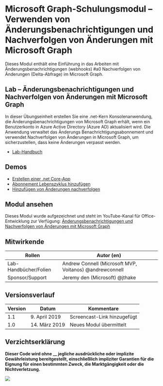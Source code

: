 # <a name="microsoft-graph-training-module---using-change-notifications-and-track-changes-with-microsoft-graph"></a>Microsoft Graph-Schulungsmodul – Verwenden von Änderungsbenachrichtigungen und Nachverfolgen von Änderungen mit Microsoft Graph

Dieses Modul enthält eine Einführung in das Arbeiten mit Änderungsbenachrichtigungen (webhooks) #a0 Nachverfolgen von Änderungen (Delta-Abfrage) im Microsoft Graph.

## <a name="lab---change-notifications-and-track-changes-with-the-microsoft-graph"></a>Lab – Änderungsbenachrichtigungen und Nachverfolgen von Änderungen mit Microsoft Graph

In dieser Übungseinheit erstellen Sie eine .net-Kern Konsolenanwendung, die Änderungsbenachrichtigungen von Microsoft Graph erhält, wenn ein Benutzerkonto in Azure Active Directory (Azure AD) aktualisiert wird. Die Anwendung verwaltet das Änderungs Benachrichtigungsabonnement und verwendet Nachverfolgen von Änderungen in Microsoft Graph, um sicherzustellen, dass keine Änderungen verpasst werden.

- [Lab-Handbuch](./Lab.md)

## <a name="demos"></a>Demos

- [Erstellen einer .net Core-App](./demos/01-create-application)
- [Abonnement Lebenszyklus hinzufügen](./demos/02-subscription-management)
- [Hinzufügen von Änderungen nachverfolgen](./demos/03-track-changes)

## <a name="watch-the-module"></a>Modul ansehen

Dieses Modul wurde aufgezeichnet und steht im YouTube-Kanal für Office-Entwicklung zur Verfügung: [Änderungsbenachrichtigungen und Nachverfolgen von Änderungen mit Microsoft Graph](https://youtu.be/MvJ15BHTdHA)

## <a name="contributors"></a>Mitwirkende

| Rollen                | Autor (en)                                               |
| -------------------- | ------------------------------------------------------- |
| Lab-Handbücher/Folien | Andrew Connell (Microsoft MVP, Voitanos) @andrewconnell |
| Sponsor/Support    | Jeremy den (Microsoft) @jthake                        |

## <a name="version-history"></a>Versionsverlauf

| Version | Datum           | Kommentare             |
| ------- | -------------- | -------------------- |
| 1.1     | 9. April 2019 | Screencast-Link hinzugefügt |
| 1.0     | 14. März 2019 | Neues Modul übermittelt |

## <a name="disclaimer"></a>Verzichtserklärung

**Dieser Code wird ohne __ jegliche ausdrückliche oder implizite Gewährleistung bereitgestellt, einschließlich impliziter Garantien für die Eignung für einen bestimmten Zweck, die Marktgängigkeit oder die Nichtverletzung.**

<img src="https://telemetry.sharepointpnp.com/msgraph-training-changenotifications" />
